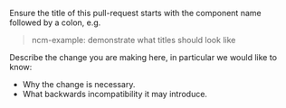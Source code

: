 Ensure the title of this pull-request starts with the component name followed by a colon, e.g.
> ncm-example: demonstrate what titles should look like

Describe the change you are making here, in particular we would like to know:

* Why the change is necessary.
* What backwards incompatibility it may introduce.
